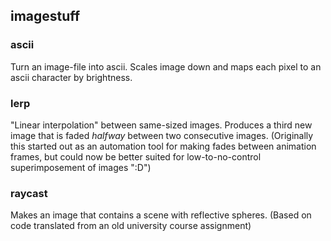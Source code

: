 ## imagestuff

### ascii
Turn an image-file into ascii. Scales image down and maps each pixel to an
ascii character by brightness.

### lerp 
"Linear interpolation" between same-sized images. Produces a third new image
that is faded _halfway_ between two consecutive images. (Originally this
started out as an automation tool for making fades between animation frames,
but could now be better suited for low-to-no-control superimposement of images
":D")

### raycast
Makes an image that contains a scene with reflective spheres. (Based on code
translated from an old university course assignment)
